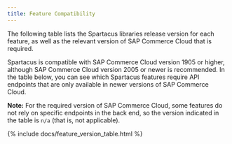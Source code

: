 ```yaml
---
title: Feature Compatibility
---
```


The following table lists the Spartacus libraries release version for each feature, as well as the relevant version of SAP Commerce Cloud that is required.

Spartacus is compatible with SAP Commerce Cloud version 1905 or higher, although SAP Commerce Cloud version 2005 or newer is recommended. In the table below, you can see which Spartacus features require API endpoints that are only available in newer versions of SAP Commerce Cloud.

**Note:** For the required version of SAP Commerce Cloud, some features do not rely on specific endpoints in the back end, so the version indicated in the table is `n/a` (that is, not applicable).

{% include docs/feature_version_table.html %}
